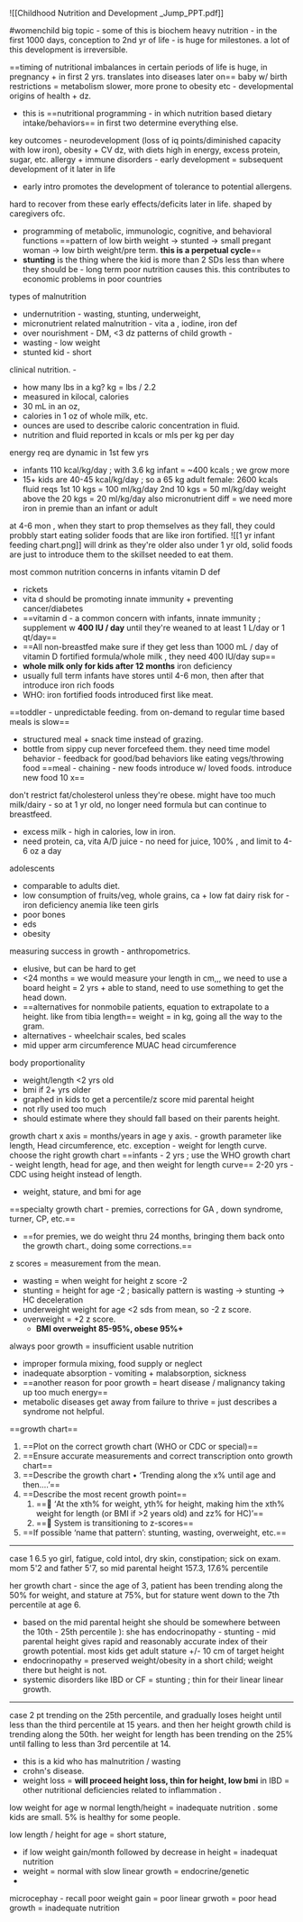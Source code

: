 ![[Childhood Nutrition and Development _Jump_PPT.pdf]]

#womenchild 
big topic - some of this is biochem heavy
nutrition - in the first 1000 days, conception to 2nd yr of life - is huge for milestones. a lot of this development is irreversible. 

==timing of nutritional imbalances in certain periods of life is huge, in pregnancy + in first 2 yrs. translates into diseases later on== 
baby w/ birth restrictions = metabolism slower, more prone to obesity etc - developmental origins of health + dz. 
- this is ==nutritional programming - in which nutrition based dietary intake/behaviors== in first two determine everything else. 

key outcomes - neurodevelopment (loss of iq points/diminished capacity with low iron), obesity + CV dz, with diets high in energy, excess protein, sugar, etc. 
allergy + immune disorders - early development = subsequent development of it later in life
- early intro promotes the development of tolerance to potential allergens. 

hard to recover from these early effects/deficits later in life. shaped by caregivers ofc. 
- programming of metabolic, immunologic, cognitive, and behavioral functions 
==pattern of low birth weight -> stunted -> small pregant woman -> low birth weight/pre term. **this is a perpetual cycle**==
- **stunting** is the thing where the kid is more than 2 SDs less than where they should be - long term poor nutrition causes this. this contributes to economic problems in poor countries

types of malnutrition
- undernutrition - wasting, stunting, underweight, 
- micronutrient related malnutrition - vita a , iodine, iron def
- over nourishment - DM, <3 dz
patterns of child growth - 
- wasting - low weight
- stunted kid - short

clinical nutrition. -
- how many lbs in a kg? kg = lbs / 2.2
- measured in kilocal, calories
- 30 mL in an oz,
- calories in 1 oz of whole milk, etc. 
- ounces are used to describe caloric concentration in fluid. 
- nutrition and fluid reported in kcals or mls per kg per day 

energy req are dynamic in 1st few yrs 
- infants 110 kcal/kg/day ; with 3.6 kg infant = ~400 kcals ; we grow more 
- 15+ kids are 40-45 kcal/kg/day ; so a 65 kg adult female: 2600 kcals 
fluid reqs
1st 10 kgs = 100 ml/kg/day
2nd 10 kgs = 50 ml/kg/day 
weight above the 20 kgs = 20 ml/kg/day
also micronutrient diff = we need more iron in premie than an infant or adult

at 4-6 mon , when they start to prop themselves as they fall, they could probbly start eating solider foods that are like iron fortified. 
![[1 yr infant feeding chart.png]]
will drink as they're older
also under 1 yr old, solid foods are just to introduce them to the skillset needed to eat them. 

most common nutrition concerns in infants
vitamin D def
- rickets
- vita d should be promoting innate immunity + preventing cancer/diabetes
- ==vitamin d - a common concern with infants, innate immunity ; supplement w **400 IU / day** until they're weaned to at least 1 L/day or 1 qt/day== 
- ==All non-breastfed make sure if they get less than 1000 mL / day of vitamin D fortified formula/whole milk , they need 400 IU/day sup== 
- **whole milk only for kids after 12 months**
iron deficiency 
- usually full term infants have stores until 4-6 mon, then after that introduce iron rich foods
- WHO: iron fortified foods introduced first like meat. 

==toddler - unpredictable feeding. from on-demand to regular time based meals is slow==
- structured meal + snack time instead of grazing. 
- bottle from sippy cup
never forcefeed them. they need time
model behavior - feedback for good/bad behaviors like eating vegs/throwing food
==meal - chaining - new foods introduce w/ loved foods. introduce new food 10 x== 

don't restrict fat/cholesterol unless they're obese. 
might have too much milk/dairy - so at 1 yr old, no longer need formula but can continue to breastfeed. 
- excess milk - high in calories, low in iron. 
- need protein, ca, vita A/D
juice - no need for juice, 100% , and limit to 4-6 oz a day

adolescents
- comparable to adults diet. 
- low consumption of fruits/veg, whole grains, ca + low fat dairy 
risk for - iron deficiency anemia like teen girls
- poor bones
- eds
- obesity 

measuring success in growth - anthropometrics. 
- elusive, but can be hard to get
- <24 months = we would measure your length in cm,,, we need to use a board
height = 2 yrs + able to stand, need to use something to get the head down. 
- ==alternatives for nonmobile patients, equation to extrapolate to a height. like from tibia length==
weight = in kg, going all the way to the gram. 
- alternatives - wheelchair scales, bed scales
- mid upper arm circumference MUAC
head circumference 

body proportionality 
- weight/length <2 yrs old 
- bmi if 2+ yrs older
- graphed in kids to get a percentile/z score
mid parental height
- not rlly used too much 
- should estimate where they should fall based on their parents height. 

growth chart
x axis = months/years in age
y axis. - growth parameter like length, Head circumference, etc.
exception - weight for length curve. 
choose the right growth chart
==infants - 2 yrs ; use the WHO growth chart - weight length, head for age, and then weight for length curve==
2-20 yrs - CDC using height instead of length. 
- weight, stature, and bmi for age

==specialty growth chart - premies, corrections for GA , down syndrome, turner, CP, etc.== 
- ==for premies, we do weight thru 24 months, bringing them back onto the growth chart., doing some corrections.== 

z scores = measurement from the mean. 
- wasting = when weight for height z score -2
- stunting = height for age -2 ; basically pattern is wasting -> stunting -> HC deceleration 
- underweight weight for age <2 sds from mean, so -2 z score. 
- overweight = +2 z score. 
	- **BMI overweight 85-95%, obese 95%+**

always poor growth = insufficient usable nutrition
- improper formula mixing, food supply or neglect 
- inadequate absorption - vomiting + malabsorption, sickness
- ==another reason for poor growth = heart disease / malignancy taking up too much energy== 
- metabolic diseases 
get away from failure to thrive = just describes a syndrome not helpful. 

==growth chart==
1) ==Plot on the correct growth chart (WHO or CDC or special)==
2) ==Ensure accurate measurements and correct transcription onto growth chart== 
3) ==Describe the growth chart • ‘Trending along the x% until age and then….’== 
4) ==Describe the most recent growth point== 
	1) == ‘At the xth% for weight, yth% for height, making him the xth% weight for length (or BMI if >2 years old) and zz% for HC)’== 
	2) == System is transitioning to z-scores== 
5) ==If possible ‘name that pattern’: stunting, wasting, overweight, etc.==

----
case 1 
6.5 yo girl, fatigue, cold intol, dry skin, constipation; sick on exam. 
mom 5'2 and father 5'7, so mid parental height 157.3, 17.6% percentile

her growth chart - since the age of 3, patient has been trending along the 50% for weight, and stature at 75%, but for stature went down to the 7th percentile at age 6. 
- based on the mid parental height she should be somewhere between the 10th - 25th percentile ): 
she has endocrinopathy - stunting - mid parental height gives rapid and reasonably accurate index of their growth potential. 
most kids get adult stature +/- 10 cm of target height
- endocrinopathy = preserved weight/obesity in a short child; weight there but height is not. 
- systemic disorders like IBD or CF = stunting ; thin for their linear linear growth.

---
case 2 
pt trending on the 25th percentile, and gradually loses height until less than the third percentile at 15 years. 
and then her height growth child is trending along the 50th. 
her weight for length has been trending on the 25% until falling to less than 3rd percentile at 14. 
- this is a kid who has malnutrition / wasting
- crohn's disease. 
- weight loss = **will proceed height loss, thin for height, low bmi**
in IBD = other nutritional deficiencies related to inflammation . 

low weight for age w normal length/height = inadequate nutrition . some kids are small. 5% is healthy for some people. 

low length / height for age = short stature, 
- if low weight gain/month followed by decrease in height = inadequat nutrition 
- weight = normal with slow linear growth = endocrine/genetic
-
microcephay - recall poor weight gain = poor linear grwoth = poor head growth = inadequate nutrition 